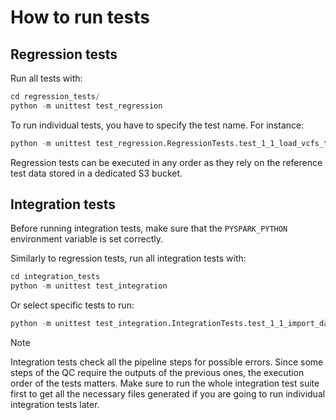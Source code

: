 # How to run tests

## Regression tests

Run all tests with: 
```Python
cd regression_tests/
python -m unittest test_regression
```

To run individual tests, you have to specify the test name. For instance:
```Python
python -m unittest test_regression.RegressionTests.test_1_1_load_vcfs_to_mt
```

Regression tests can be executed in any order as they rely on the reference test data stored in a dedicated S3 bucket.

## Integration tests
Before running integration tests, make sure that the `PYSPARK_PYTHON` environment variable is set correctly. 

Similarly to regression tests, run all integration tests with:
```Python
cd integration_tests
python -m unittest test_integration
```

Or select specific tests to run:
```Python
python -m unittest test_integration.IntegrationTests.test_1_1_import_data
```
> [!NOTE]
> Integration tests check all the pipeline steps for possible errors. Since some steps of the QC require the outputs of the previous ones, the execution order of the tests matters. Make sure to run the whole integration test suite first to get all the necessary files generated if you are going to run individual integration tests later.
